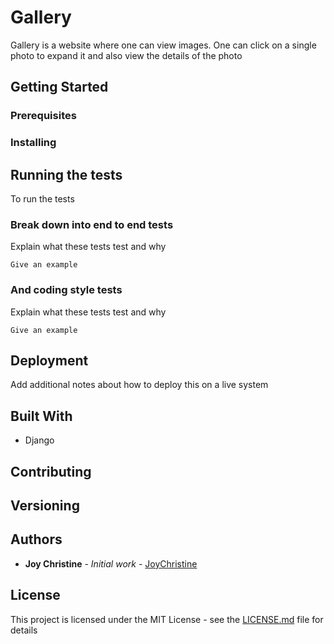 # Gallery
Gallery is a website where one can view images.
One can click on a single photo to expand it and also view the details of the photo

## Getting Started


### Prerequisites


### Installing

## Running the tests

To run the tests

### Break down into end to end tests

Explain what these tests test and why

```
Give an example
```

### And coding style tests

Explain what these tests test and why

```
Give an example
```

## Deployment

Add additional notes about how to deploy this on a live system

## Built With

* Django
<!-- * [Maven](https://maven.apache.org/) - Dependency Management
* [ROME](https://rometools.github.io/rome/) - Used to generate RSS Feeds
 -->
## Contributing



## Versioning



## Authors

* **Joy Christine** - *Initial work* - [JoyChristine](https://[github.com/PurpleBooth](https://github.com/JoyChristine))



## License

This project is licensed under the MIT License - see the [LICENSE.md](LICENSE.md) file for details


